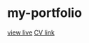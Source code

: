 # my-portfolio

[view live](https://kingsleycj.github.io/my-portfolio/)
[CV link](https://bit.ly/3doGgTJ)
